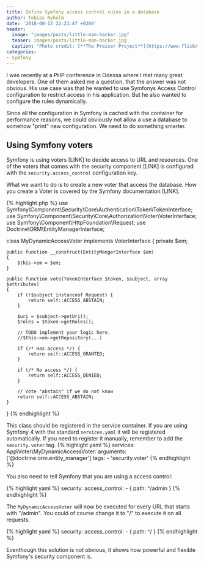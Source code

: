 ```yaml
---
title: Define Symfony access control rules in a database
author: Tobias Nyholm
date: '2018-08-12 22:23:47 +0200'
header:
  image: "images/posts/little-man-hacker.jpg"
  teaser: images/posts/little-man-hacker.jpg
  caption: "Photo credit: [**The Preiser Project**](https://www.flickr.com/photos/thepreiserproject/)"
categories:
- Symfony
---
```


I was recently at a PHP conference in Odessa where I met many great developers. 
One of them asked me a question, that the answer was not obvious. His use case
was that he wanted to use Symfonys Access Control configuration to restrict access 
in his application. But he also wanted to configure the rules dynamically. 

Since all the configuration in Symfony is cached with the container for performance
reasons, we could obviously not allow a use a database to somehow "print" new configuration.
We need to do something smarter. 

## Using Symfony voters

Symfony is using voters [LINK] to decide access to URL and resources. One of the voters
that comes with the security component [LINK] is configured with the `security.access_control`
configuration key.

What we want to do is to create a new voter that access the database. How you create
a Voter is covered by the Symfony documentation [LINK].   

{% highlight php %}
use Symfony\Component\Security\Core\Authentication\Token\TokenInterface;
use Symfony\Component\Security\Core\Authorization\Voter\VoterInterface;
use Symfony\Component\HttpFoundation\Request;
use Doctrine\ORM\EntityManagerInterface;

class MyDynamicAccessVoter implements VoterInterface
{
    private $em;
    
    public function __construct(EntityMangerInterface $em)
    {
        $this->em = $em;
    }
    
    public function vote(TokenInterface $token, $subject, array $attributes)
    {
        if (!$subject instanceof Request) {
            return self::ACCESS_ABSTAIN;
        }

        $uri = $subject->getUri();
        $roles = $token->getRoles();
        
        // TODO implement your logic here.
        //$this->em->getRepository(...)
        
        if (/* Has access */) {
            return self::ACCESS_GRANTED;
        }
        
        if (/* No access */) {
            return self::ACCESS_DENIED;
        }
        
        // Vote "abstain" if we do not know
        return self::ACCESS_ABSTAIN;
    }
}
{% endhighlight %}

This class should be registered in the service container. If you are using
Symfony 4 with the standard `services.yaml` it will be registered automatically. 
If you need to register it manually, remember to add the `security.voter` tag. 
{% highlight yaml %}
services:
    App\Voter\MyDynamicAccessVoter:
        arguments: ['@doctrine.orm.entity_manager']
        tags:
          - 'security.voter'
{% endhighlight %}

You also need to tell Symfony that you are using a access control: 

{% highlight yaml %}
security:
    access_control:
         - { path: ^/admin }
{% endhighlight %}

The `MyDynamicAccessVoter` will now be executed for every URL that starts with 
"/admin". You could of course change it to "/" to execute it on all requests. 

{% highlight yaml %}
security:
    access_control:
         - { path: ^/ }
{% endhighlight %}

Eventhough this solution is not obvious, it shows how powerful and flexible 
Symfony's security component is. 
